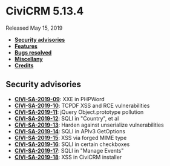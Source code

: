 # CiviCRM 5.13.4

Released May 15, 2019

- **[Security advisories](#security)**
- **[Features](#features)**
- **[Bugs resolved](#bugs)**
- **[Miscellany](#misc)**
- **[Credits](#credits)**

## <a name="security"></a>Security advisories

- **[CIVI-SA-2019-09](https://civicrm.org/advisory/civi-sa-2019-09-xxe-in-phpword)**: XXE in PHPWord
- **[CIVI-SA-2019-10](https://civicrm.org/advisory/civi-sa-2019-10-tcpdf-xss-and-rce-vulerabilities)**: TCPDF XSS and RCE vulnerabilities
- **[CIVI-SA-2019-11](https://civicrm.org/advisory/civi-sa-2019-11-jquery-objectprototype-pollution)**: jQuery Object.prototype pollution
- **[CIVI-SA-2019-12](https://civicrm.org/advisory/civi-sa-2019-12-sqli-in-country-et-al)**: SQLI in "Country", et al
- **[CIVI-SA-2019-13](https://civicrm.org/advisory/civi-sa-2019-13-harden-against-unserialize-vulnerabilities)**: Harden against unserialize vulnerabilities
- **[CIVI-SA-2019-14](https://civicrm.org/advisory/civi-sa-2019-14-sqli-in-apiv3-getoptions)**: SQLI in APIv3 GetOptions
- **[CIVI-SA-2019-15](https://civicrm.org/advisory/civi-sa-2019-15-xss-via-forged-mime-type)**: XSS via forged MIME type
- **[CIVI-SA-2019-16](https://civicrm.org/advisory/civi-sa-2019-16-sqli-in-certain-checkboxes)**: SQLI in certain checkboxes
- **[CIVI-SA-2019-17](https://civicrm.org/advisory/civi-sa-2019-17-sqli-in-manage-events)**: SQLI in "Manage Events"
- **[CIVI-SA-2019-18](https://civicrm.org/advisory/civi-sa-2019-18-xss-in-civicrm-installer)**: XSS in CiviCRM installer
